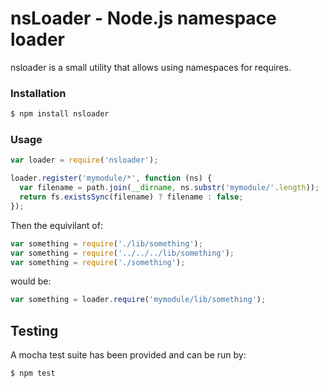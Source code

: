 # nsLoader - Node.js namespace loader

nsloader is a small utility that allows using namespaces for requires.

### Installation
```sh
$ npm install nsloader
```

### Usage
```js
var loader = require('nsloader');

loader.register('mymodule/*', function (ns) {
  var filename = path.join(__dirname, ns.substr('mymodule/'.length));
  return fs.existsSync(filename) ? filename : false;
});
```
Then the equivilant of:
```js
var something = require('./lib/something');
var something = require('../../../lib/something');
var something = require('./something');
```
would be:
```js
var something = loader.require('mymodule/lib/something');
```

## Testing
A mocha test suite has been provided and can be run by:
```sh
$ npm test
```
